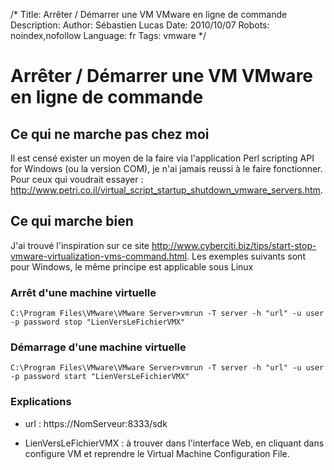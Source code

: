 /*
Title: Arrêter / Démarrer une VM VMware en ligne de commande
Description: 
Author: Sébastien Lucas
Date: 2010/10/07
Robots: noindex,nofollow
Language: fr
Tags: vmware
*/
# Arrêter / Démarrer une VM VMware en ligne de commande

## Ce qui ne marche pas chez moi
Il est censé exister un moyen de la faire via l'application Perl scripting API for Windows (ou la version COM), je n'ai jamais reussi à le faire fonctionner. Pour ceux qui voudrait essayer : http://www.petri.co.il/virtual_script_startup_shutdown_vmware_servers.htm.
## Ce qui marche bien

J'ai trouvé l'inspiration sur ce site http://www.cyberciti.biz/tips/start-stop-vmware-virtualization-vms-command.html. Les exemples suivants sont pour Windows, le même principe est applicable sous Linux
### Arrêt d'une machine virtuelle

```
C:\Program Files\VMware\VMware Server>vmrun -T server -h "url" -u user -p password stop "LienVersLeFichierVMX"
```
### Démarrage d'une machine virtuelle

```
C:\Program Files\VMware\VMware Server>vmrun -T server -h "url" -u user -p password start "LienVersLeFichierVMX"
```
### Explications

*	url : https://NomServeur:8333/sdk

*	LienVersLeFichierVMX : à trouver dans l'interface Web, en cliquant dans configure VM et reprendre le Virtual Machine Configuration File.





